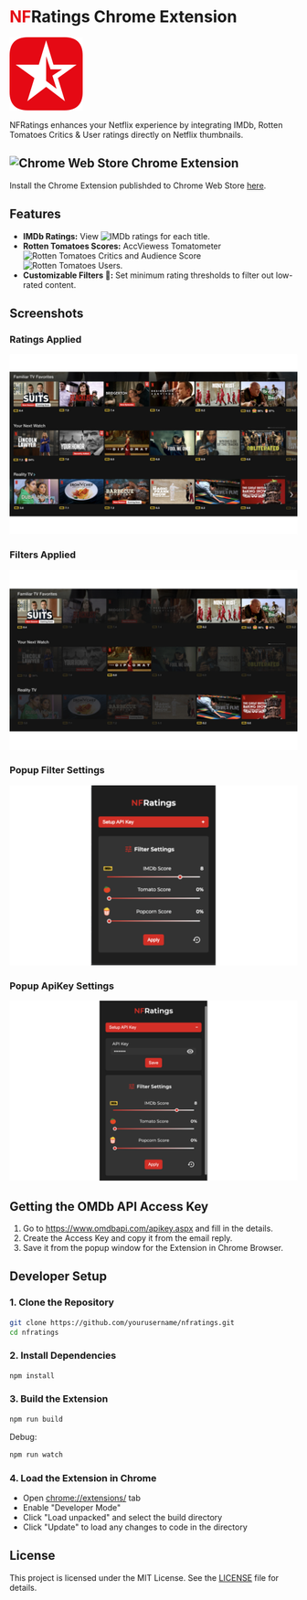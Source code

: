 # <span style="color:#e50914">NF</span>Ratings Chrome Extension

![NFRatings Logo](public/icons/icon_128.png)

NFRatings enhances your Netflix experience by integrating IMDb, Rotten Tomatoes Critics & User ratings directly on Netflix thumbnails.

## <img src="https://upload.wikimedia.org/wikipedia/commons/0/0c/Google_Chrome_Web_Store_icon_2022.svg" alt="Chrome Web Store" width="20px"> Chrome Extension

Install the Chrome Extension publishded to Chrome Web Store [here]().

## Features

- **IMDb Ratings:** View <img src="https://upload.wikimedia.org/wikipedia/commons/6/69/IMDB_Logo_2016.svg" alt="IMDb" width="30px"/> ratings for each title.
- **Rotten Tomatoes Scores:** AccViewess Tomatometer <img src="https://upload.wikimedia.org/wikipedia/commons/5/5b/Rotten_Tomatoes.svg" alt="Rotten Tomatoes Critics" width="20px"> and Audience Score <img src="https://upload.wikimedia.org/wikipedia/commons/d/da/Rotten_Tomatoes_positive_audience.svg" alt="Rotten Tomatoes Users" width="18px">.
- **Customizable Filters &#xe429;:** Set minimum rating thresholds to filter out low-rated content.

## Screenshots

### Ratings Applied

![Ratings](./public/screenshots/Ratings_1280x800.png)

### Filters Applied

![Filters](./public/screenshots/Filtered_1280x800.png)

### Popup Filter Settings

![PopupFilter](./public/screenshots/Popup_Filtered_1280x800.png)

### Popup ApiKey Settings

![PopupApiKey](./public/screenshots/Popup_ApiKey_1280x800.png)

## Getting the OMDb API Access Key

1. Go to <https://www.omdbapi.com/apikey.aspx> and fill in the details.
2. Create the Access Key and copy it from the email reply.
3. Save it from the popup window for the Extension in Chrome Browser.

## Developer Setup

### 1. Clone the Repository

```sh
git clone https://github.com/yourusername/nfratings.git
cd nfratings
```

### 2. Install Dependencies

```sh
npm install
```

### 3. Build the Extension

```sh
npm run build
```

Debug:

```sh
npm run watch
```

### 4. Load the Extension in Chrome

- Open [chrome://extensions/](chrome://extensions/) tab
- Enable "Developer Mode"
- Click "Load unpacked" and select the build directory
- Click "Update" to load any changes to code in the directory

## License

This project is licensed under the MIT License. See the [LICENSE](./LICENSE) file for details.
